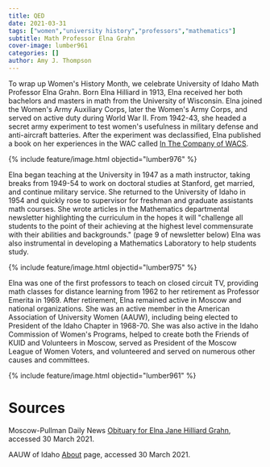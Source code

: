 ```yaml
---
title: QED
date: 2021-03-31
tags: ["women","university history","professors","mathematics"]
subtitle: Math Professor Elna Grahn
cover-image: lumber961
categories: []
author: Amy J. Thompson
---
```


To wrap up Women's History Month, we celebrate University of Idaho Math Professor Elna Grahn. Born Elna Hilliard in 1913, Elna received her both bachelors and masters in math from the University of Wisconsin. Elna joined the Women's Army Auxiliary Corps, later the Women's Army Corps, and served on active duty during World War II. From 1942-43, she headed a secret army experiment to test women's usefulness in military defense and anti-aircraft batteries. After the experiment was declassified, Elna published a book on her experiences in the WAC called [In The Company of WACS](https://alliance-primo.hosted.exlibrisgroup.com/permalink/f/m1uotc/CP71104110120001451). 

{% include feature/image.html objectid="lumber976" %}

Elna began teaching at the University in 1947 as a math instructor, taking breaks from 1949-54 to work on doctoral studies at Stanford, get married, and continue military service. She returned to the University of Idaho in 1954 and quickly rose to supervisor for freshman and graduate assistants math courses. She wrote articles in the Mathematics departmental newsletter highlighting the curriculum in the hopes it will "challenge all students to the point of their achieving at the highest level commensurate with their abilities and backgrounds." (page 9 of newsletter below) Elna was also instrumental in developing a Mathematics Laboratory to help students study. 

{% include feature/image.html objectid="lumber975" %}

Elna was one of the first professors to teach on closed circuit TV, providing math classes for distance learning from 1962 to her retirement as Professor Emerita in 1969. After retirement, Elna remained active in Moscow and national organizations. She was an active member in the American Association of University Women (AAUW), including being elected to President of the Idaho Chapter in 1968-70. She was also active in the Idaho Commission of Women's Programs, helped to create both the Friends of KUID and Volunteers in Moscow, served as President of the Moscow League of Women Voters, and volunteered and served on numerous other causes and committees. 

{% include feature/image.html objectid="lumber961" %}

# Sources

Moscow-Pullman Daily News [Obituary for Elna Jane Hilliard Grahn](https://dnews.com/obituaries/obituary-elna-jane-hilliard-grahn/article_4870db52-1716-5df0-af6c-9bc7bacb5946.html), accessed 30 March 2021. 

AAUW of Idaho [About](https://aauw-id.aauw.net/about/) page, accessed 30 March 2021. 